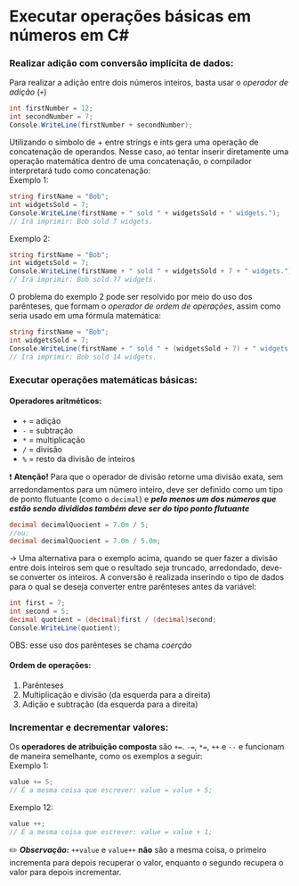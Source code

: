 # Executar operações básicas em números em C#

### Realizar adição com conversão implícita de dados:

Para realizar a adição entre dois números inteiros, basta usar o *operador de adição* (`+`)
~~~csharp
int firstNumber = 12;
int secondNumber = 7;
Console.WriteLine(firstNumber + secondNumber);
~~~

Utilizando o símbolo de + entre strings e ints gera uma operação de concatenação de operandos. Nesse caso, ao tentar inserir diretamente uma operação matemática dentro de uma concatenação, o compilador interpretará tudo como concatenação:  
Exemplo 1:
~~~csharp
string firstName = "Bob";
int widgetsSold = 7;
Console.WriteLine(firstName + " sold " + widgetsSold + " widgets.");
// Irá imprimir: Bob sold 7 widgets.
~~~
Exemplo 2:
~~~csharp
string firstName = "Bob";
int widgetsSold = 7;
Console.WriteLine(firstName + " sold " + widgetsSold + 7 + " widgets.");
// Irá imprimir: Bob sold 77 widgets.
~~~
O problema do exemplo 2 pode ser resolvido por meio do uso dos parênteses, que formam o *operador de ordem de operações*, assim como seria usado em uma fórmula matemática:
~~~csharp
string firstName = "Bob";
int widgetsSold = 7;
Console.WriteLine(firstName + " sold " + (widgetsSold + 7) + " widgets.");
// Irá imprimir: Bob sold 14 widgets.
~~~

### Executar operações matemáticas básicas:

#### Operadores aritméticos:
- `+` = adição
- `-` = subtração
- `*` = multiplicação
- `/` = divisão
- `%` = resto da divisão de inteiros

:exclamation: **Atenção!** Para que o operador de divisão retorne uma divisão exata, sem arredondamentos para um número inteiro, deve ser definido como um tipo de ponto flutuante (como o `decimal`) e **_pelo menos um dos números que estão sendo divididos também deve ser do tipo ponto flutuante_**
~~~csharp
decimal decimalQuocient = 7.0m / 5;
//ou:
decimal decimalQuocient = 7.0m / 5.0m;
~~~
-> Uma alternativa para o exemplo acima, quando se quer fazer a divisão entre dois inteiros sem que o resultado seja truncado, arredondado, deve-se converter os inteiros. A conversão é realizada inserindo o tipo de dados para o qual se deseja converter entre parênteses antes da variável:
~~~csharp
int first = 7;
int second = 5;
decimal quotient = (decimal)first / (decimal)second;
Console.WriteLine(quotient);
~~~
OBS: esse uso dos parênteses se chama *coerção*

#### Ordem de operações:
1. Parênteses
2. Multiplicação e divisão (da esquerda para a direita)
3. Adição e subtração (da esquerda para a direita)

### Incrementar e decrementar valores:
Os **operadores de atribuição composta** são `+=`. `-=`, `*=`, `++` e `--` e funcionam de maneira semelhante, como os exemplos a seguir:  
Exemplo 1:
~~~csharp
value += 5;
// É a mesma coisa que escrever: value = value + 5;
~~~
Exemplo 12:
~~~csharp
value ++;
// É a mesma coisa que escrever: value = value + 1;
~~~
:pencil2: **_Observação:_** `++value` e `value++` **não** são a mesma coisa, o primeiro incrementa para depois recuperar o valor, enquanto o segundo recupera o valor para depois incrementar.

